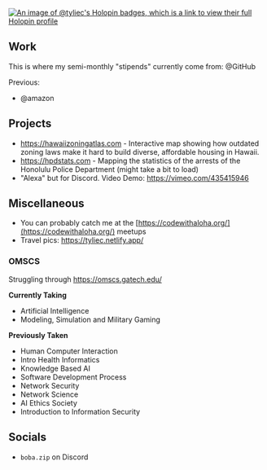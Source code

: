 [![An image of @tyliec's Holopin badges, which is a link to view their full Holopin profile](https://holopin.me/tyliec)](https://holopin.io/@tyliec)

## Work

This is where my semi-monthly "stipends" currently come from: @GitHub

Previous:
- @amazon

## Projects

- https://hawaiizoningatlas.com - Interactive map showing how outdated zoning laws make it hard to build diverse, affordable housing in Hawaii.
- https://hpdstats.com - Mapping the statistics of the arrests of the Honolulu Police Department (might take a bit to load)
- "Alexa" but for Discord. Video Demo: https://vimeo.com/435415946

## Miscellaneous

- You can probably catch me at the [https://codewithaloha.org/](https://codewithaloha.org/) meetups
- Travel pics: https://tyliec.netlify.app/

### OMSCS

Struggling through https://omscs.gatech.edu/

**Currently Taking**
- Artificial Intelligence
- Modeling, Simulation and Military Gaming

**Previously Taken**
- Human Computer Interaction
- Intro Health Informatics
- Knowledge Based AI
- Software Development Process
- Network Security
- Network Science
- AI Ethics Society
- Introduction to Information Security

## Socials
- `boba.zip` on Discord
